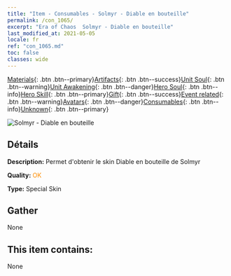 ```yaml
---
title: "Item - Consumables - Solmyr - Diable en bouteille"
permalink: /con_1065/
excerpt: "Era of Chaos  Solmyr - Diable en bouteille"
last_modified_at: 2021-05-05
locale: fr
ref: "con_1065.md"
toc: false
classes: wide
---
```

 [Materials](/ItemsFR/){: .btn .btn--primary}[Artifacts](/ItemsFR/Artifacts/){: .btn .btn--success}[Unit Soul](/ItemsFR/UnitSoul/){: .btn .btn--warning}[Unit Awakening](/ItemsFR/UnitAwakening/){: .btn .btn--danger}[Hero Soul](/ItemsFR/HeroSoul/){: .btn .btn--info}[Hero Skill](/ItemsFR/HeroSkill/){: .btn .btn--primary}[Gift](/ItemsFR/Gift/){: .btn .btn--success}[Event related](/ItemsFR/Events/){: .btn .btn--warning}[Avatars](/ItemsFR/Avatars/){: .btn .btn--danger}[Consumables](/ItemsFR/Consumables/){: .btn .btn--info}[Unknown](/ItemsFR/Unknown/){: .btn .btn--primary}

 ![Solmyr - Diable en bouteille](/images/h/h_Solmyr2.jpg)

## Détails
 **Description:** Permet d'obtenir le skin Diable en bouteille de Solmyr

 **Quality:** <span style="color: #FF8C00">OK</span>

 **Type:** Special Skin

## Gather

  None

## This item contains:

  None


